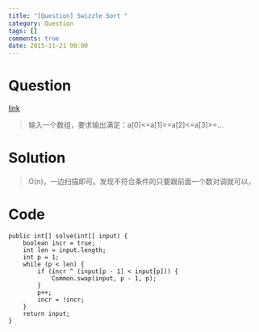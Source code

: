 ```yaml
---
title: "[Question] Swizzle Sort "
category: Question
tags: []
comments: true
date: 2015-11-21 00:00
---
```



# Question

[link](http://www.mitbbs.com/article_t/Recommend/31493121.html)

> 输入一个数组，要求输出满足：a[0]<=a[1]>=a[2]<=a[3]>=…

# Solution

> O(n)，一边扫描即可。发现不符合条件的只要跟前面一个数对调就可以，

# Code

	public int[] solve(int[] input) {
		boolean incr = true;
		int len = input.length;
		int p = 1;
		while (p < len) {
			if (incr ^ (input[p - 1] < input[p])) {
				Common.swap(input, p - 1, p);
			}
			p++;
			incr = !incr;
		}
		return input;
	}
